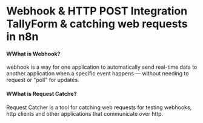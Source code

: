 

# Webhook & HTTP POST Integration TallyForm & catching web requests in n8n


#### WWhat is Webhook?
 webhook is a way for one application to automatically send real-time data to another application when a specific event happens — without needing to request or "poll" for updates.



#### WWhat is Request Catche?
 Request Catcher is a tool for catching web requests for testing webhooks, http clients and other applications that communicate over http.



